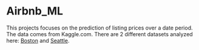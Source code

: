 # Airbnb_ML

This projects focuses on the prediction of listing prices over a date period. The data comes from Kaggle.com. There are 2 different datasets analyzed here: [Boston]() and [Seattle](). 